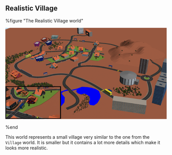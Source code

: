 ## Realistic Village

%figure "The Realistic Village world"

![The Realistic Village world](png/village_realistic.png)

%end

This world represents a small village very similar to the one from the `Village`
world. It is smaller but it contains a lot more details which make it looks more
realistic.

